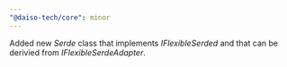 ```yaml
---
"@daiso-tech/core": minor
---
```


Added new <i>Serde</i> class that implements <i>IFlexibleSerded</i> and that can be derivied from <i>IFlexibleSerdeAdapter</i>.
